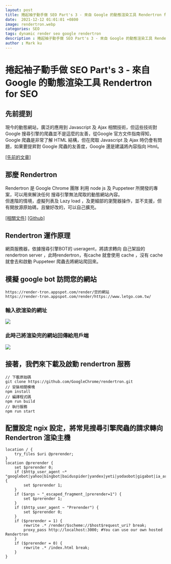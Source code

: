 ```yaml
---
layout: post
title: 捲起袖子動手做 SEO Part's 3 - 來自 Google 的動態渲染工具 Rendertron for SEO
date:  2021-12-12 01:01:01 +0800
image: rendertron.webp
categories: SEO
tags: dynamic render seo google rendertron
description : 捲起袖子動手做 SEO Part's 3 - 來自 Google 的動態渲染工具 Rendertron for SEO
author : Mark ku
---
```

# 捲起袖子動手做 SEO Part's 3 - 來自 Google 的動態渲染工具 Rendertron for SEO

## 先前提到  
現今的動態網站，廣泛的應用到 Javascript 及 Ajax 相關技術，但這些技術對 Google 搜尋引擎的爬蟲並不是這麼的友善，從Google 官方文件指南得知，Google 爬蟲是非常了解 HTML 結構，但在爬取 Javascript 及 Ajax 時仍會有問題，如果要提昇對 Google 爬蟲的友善度，Google 還是建議將內容指向 Html。

[[先前的文章]](https://blog.markkulab.net/2021/09/10/seo-dynamic-web-page/)

## 那麼 Rendertron 
Rendertron 是 Google Chrome 團隊 利用 node js 及 Puppeteer 所開發的專案，可以用來解決任何 搜尋引擎無法爬取的動態網站內容。  
但進階的情境，虛擬列表及 Lazy load ，及更細部的瀏覽器操作，並不支援，但有開放源原始碼，且蠻好改的，可以自己擴充。

[[相關文件]](https://developers.google.com/search/blog/2019/01/dynamic-rendering-with-rendertron?fbclid=IwAR1PTgr_kts2V0fZQhH2gyzCW0jHhXwi1Gx83c7yZmWe5Yo5VRE6DT_SzL4)
[[Github]](https://github.com/GoogleChrome/rendertron)

## Rendertron 運作原理 
網頁服務器，依據搜尋引擎BOT的 useragent，將請求轉向 自己架設的 rendertron server ，此時rendertron，有cache 就會使用 cache ，沒有 cache 就會去和啟動 Puppeteer 爬蟲去將網站爬回來。

## 模擬 google bot 訪問您的網站

```
https://render-tron.appspot.com/render/您的網站
https://render-tron.appspot.com/render/https://www.letgo.com.tw/
```

### 輸入欲渲染的網址
![](https://i.imgur.com/I7ZE8i5.png)

###  此時己將渲染完的網站回傳給用戶端
![](https://i.imgur.com/iA2Qi6P.jpg)

## 接著，我們來下載及啟動 rendertron 服務

```
// 下載原始碼
git clone https://github.com/GoogleChrome/rendertron.git
// 安裝相關模塊
npm install
// 編譯程式碼
npm run build
// 執行服務
npm run start

```

##  配置設定 ngix 設定，將常見搜尋引擎爬蟲的請求轉向 Rendertron 渲染主機
```
location / {
    try_files $uri @prerender;
}
location @prerender {
    set $prerender 0;
    if ($http_user_agent ~* "googlebot|yahoo|bingbot|baiduspider|yandex|yeti|yodaobot|gigabot|ia_archiver|facebookexternalhit|twitterbot|developers\.google\.com") {
        set $prerender 1;
    }
    if ($args ~ "_escaped_fragment_|prerender=1") {
        set $prerender 1;
    }
    if ($http_user_agent ~ "Prerender") {
        set $prerender 0;
    }
    if ($prerender = 1) {
        rewrite .* /render/$scheme://$host$request_uri? break;
        proxy_pass http://localhost:3000; #You can use our own hosted Rendertron
    }
    if ($prerender = 0) {
        rewrite .* /index.html break;
    }
}
```